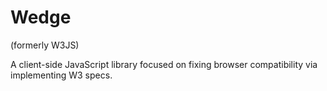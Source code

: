 # Wedge
(formerly W3JS)

A client-side JavaScript library focused on fixing browser compatibility via implementing W3 specs.
